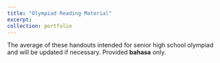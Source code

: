 ```yaml
---
title: "Olympiad Reading Material"
excerpt: 
collection: portfolio
---
```


The average of these handouts intended for senior high school olympiad and will be updated if necessary. Provided <b>bahasa</b> only.

